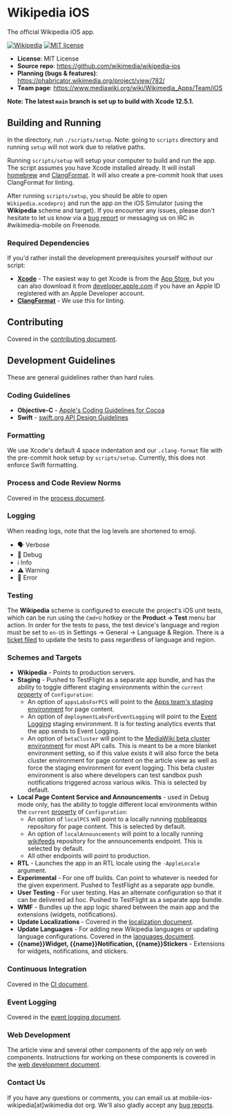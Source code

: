 # Wikipedia iOS
The official Wikipedia iOS app.

[![Wikipedia](https://circleci.com/gh/wikimedia/wikipedia-ios.svg?style=shield)](https://github.com/wikimedia/wikipedia-ios)
[![MIT license](https://img.shields.io/badge/license-MIT-lightgrey.svg)](https://raw.githubusercontent.com/wikimedia/wikipedia-ios/main/LICENSE.txt)

* **License**: MIT License
* **Source repo**: https://github.com/wikimedia/wikipedia-ios
* **Planning (bugs & features)**: https://phabricator.wikimedia.org/project/view/782/
* **Team page**: https://www.mediawiki.org/wiki/Wikimedia_Apps/Team/iOS

**Note: The latest `main` branch is set up to build with Xcode 12.5.1.**

## Building and Running

In the directory, run `./scripts/setup`.  Note: going to `scripts` directory and running `setup` will not work due to relative paths.

Running `scripts/setup` will setup your computer to build and run the app. The script assumes you have Xcode installed already. It will install [homebrew](https://brew.sh) and [ClangFormat](https://clang.llvm.org/docs/ClangFormat.html). It will also create a pre-commit hook that uses ClangFormat for linting.

After running `scripts/setup`, you should be able to open `Wikipedia.xcodeproj` and run the app on the iOS Simulator (using the **Wikipedia** scheme and target). If you encounter any issues, please don't hesitate to let us know via a [bug report](https://phabricator.wikimedia.org/maniphest/task/edit/form/1/?title=[BUG]&projects=wikipedia-ios-app-product-backlog,ios-app-bugs&description=%3D%3D%3D+How+many+times+were+you+able+to+reproduce+it?%0D%0A%0D%0A%3D%3D%3D+Steps+to+reproduce%0D%0A%23+%0D%0A%23+%0D%0A%23+%0D%0A%0D%0A%3D%3D%3D+Expected+results%0D%0A%0D%0A%3D%3D%3D+Actual+results%0D%0A%0D%0A%3D%3D%3D+Screenshots%0D%0A%0D%0A%3D%3D%3D+Environments+observed%0D%0A**App+version%3A+**+%0D%0A**OS+versions%3A**+%0D%0A**Device+model%3A**+%0D%0A**Device+language%3A**+%0D%0A%0D%0A%3D%3D%3D+Regression?+%0D%0A%0D%0A+Tag++task+with+%23Regression+%0A) or messaging us on IRC in #wikimedia-mobile on Freenode.

### Required Dependencies
If you'd rather install the development prerequisites yourself without our script:

* [**Xcode**](https://itunes.apple.com/us/app/xcode/id497799835) - The easiest way to get Xcode is from the [App Store](https://itunes.apple.com/us/app/xcode/id497799835?mt=12), but you can also download it from [developer.apple.com](https://developer.apple.com/) if you have an Apple ID registered with an Apple Developer account.
* [**ClangFormat**](https://clang.llvm.org/docs/ClangFormat.html) - We use this for linting.

## Contributing
Covered in the [contributing document](CONTRIBUTING.md).

## Development Guidelines
These are general guidelines rather than hard rules.

### Coding Guidelines
- **Objective-C** - [Apple's Coding Guidelines for Cocoa](https://developer.apple.com/library/content/documentation/Cocoa/Conceptual/CodingGuidelines/CodingGuidelines.html)
- **Swift** - [swift.org API Design Guidelines](https://swift.org/documentation/api-design-guidelines/)

### Formatting
We use Xcode's default 4 space indentation and our `.clang-format` file with the pre-commit hook setup by `scripts/setup`. Currently, this does not enforce Swift formatting.

### Process and Code Review Norms
Covered in the [process document](docs/process.md).

### Logging
When reading logs, note that the log levels are shortened to emoji.
- 🗣️ Verbose
- 💬 Debug
- ℹ️ Info
- ⚠️ Warning
- 🚨 Error 

### Testing
The **Wikipedia** scheme is configured to execute the project's iOS unit tests, which can be run using the `Cmd+U` hotkey or the **Product → Test** menu bar action. In order for the tests to pass, the test device's language and region must be set to `en-US` in Settings → General → Language & Region. There is a [ticket filed](https://phabricator.wikimedia.org/T259859) to update the tests to pass regardless of language and region.

### Schemes and Targets
* **Wikipedia** - Points to production servers.
* **Staging** -  Pushed to TestFlight as a separate app bundle, and has the ability to toggle different staging environments within the `current` [property](https://github.com/wikimedia/wikipedia-ios/blob/de349525f652ca59c3437cd36fcb13846d737f1e/WMF%20Framework/Configuration.swift#L41) of `Configuration`:
    - An option of `appsLabsForPCS` will point to the [Apps team's staging environment](https://mobileapps.wmflabs.org) for page content.
    - An option of `deploymentLabsForEventLogging` will point to the  [Event Logging](https://wikitech.wikimedia.org/wiki/Analytics/Systems/EventLogging) staging environment. It is for testing analytics events that the app sends to Event Logging.
    - An option of `betaCluster` will point to the [MediaWiki beta cluster environment](https://www.mediawiki.org/wiki/Beta_Cluster) for most API calls. This is meant to be a more blanket environment setting, so if this value exists it will also force the beta cluster environment for page content on the article view as well as force the staging environment for event logging. This beta cluster environment is also where developers can test sandbox push notifications triggered across various wikis. This is selected by default.
* **Local Page Content Service and Announcements** - used in Debug mode only, has the ability to toggle different local environments within the `current` [property](https://github.com/wikimedia/wikipedia-ios/blob/de349525f652ca59c3437cd36fcb13846d737f1e/WMF%20Framework/Configuration.swift#L41) of `Configuration`:
    - An option of `localPCS` will point to a locally running [mobileapps](https://gerrit.wikimedia.org/r/q/project:mediawiki%252Fservices%252Fmobileapps) repository for page content. This is selected by default.
    - An option of `localAnnouncements` will point to a locally running [wikifeeds](https://gerrit.wikimedia.org/r/q/project:mediawiki%252Fservices%252Fwikifeeds) repository for the announcements endpoint. This is selected by default.
    -  All other endpoints will point to production.
* **RTL** - Launches the app in an RTL locale using the `-AppleLocale` argument.
* **Experimental** - For one off builds. Can point to whatever is needed for the given experiment. Pushed to TestFlight as a separate app bundle.
* **User Testing** - For user testing. Has an alternate configuration so that it can be delivered ad hoc. Pushed to TestFlight as a separate app bundle.
* **WMF** - Bundles up the app logic shared between the main app and the extensions (widgets, notifications).
* **Update Localizations** - Covered in the [localization document](docs/localization.md).
* **Update Languages** - For adding new Wikipedia languages or updating language configurations. Covered in the [languages document](docs/languages.md).
* **{{name}}Widget, {{name}}Notification, {{name}}Stickers** - Extensions for widgets, notifications, and stickers.

### Continuous Integration
Covered in the [CI document](docs/ci.md).

### Event Logging
Covered in the [event logging document](docs/event_logging.md).

### Web Development
The article view and several other components of the app rely on web components. Instructions for working on these components is covered in the [web development document](docs/web_dev.md).

### Contact Us
If you have any questions or comments, you can email us at mobile-ios-wikipedia[at]wikimedia dot org. We'll also gladly accept any [bug reports](https://phabricator.wikimedia.org/maniphest/task/edit/form/1/?title=[BUG]&projects=wikipedia-ios-app-product-backlog,ios-app-bugs&description=%3D%3D%3D+How+many+times+were+you+able+to+reproduce+it?%0D%0A%0D%0A%3D%3D%3D+Steps+to+reproduce%0D%0A%23+%0D%0A%23+%0D%0A%23+%0D%0A%0D%0A%3D%3D%3D+Expected+results%0D%0A%0D%0A%3D%3D%3D+Actual+results%0D%0A%0D%0A%3D%3D%3D+Screenshots%0D%0A%0D%0A%3D%3D%3D+Environments+observed%0D%0A**App+version%3A+**+%0D%0A**OS+versions%3A**+%0D%0A**Device+model%3A**+%0D%0A**Device+language%3A**+%0D%0A**App+language%3A**+%0D%0A%0D%0A%3D%3D%3D+Regression?+%0D%0A%0D%0A+Tag++task+with+%23Regression+%0A).
